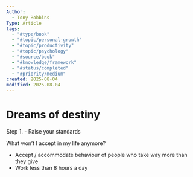 ```yaml
---
Author:
  - Tony Robbins
Type: Article
tags:
  - "#type/book"
  - "#topic/personal-growth"
  - "#topic/productivity"
  - "#topic/psychology"
  - "#source/book"
  - "#knowledge/framework"
  - "#status/completed"
  - "#priority/medium"
created: 2025-08-04
modified: 2025-08-04
---
```

# Dreams of destiny

Step 1. - Raise your standards

What won’t I accept in my life anymore?

- Accept / accommodate behaviour of people who take way more than they give
- Work less than 8 hours a day